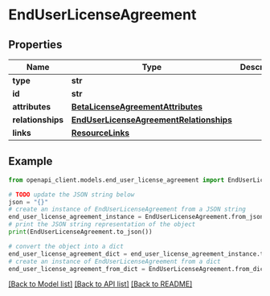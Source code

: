 # EndUserLicenseAgreement


## Properties

Name | Type | Description | Notes
------------ | ------------- | ------------- | -------------
**type** | **str** |  | 
**id** | **str** |  | 
**attributes** | [**BetaLicenseAgreementAttributes**](BetaLicenseAgreementAttributes.md) |  | [optional] 
**relationships** | [**EndUserLicenseAgreementRelationships**](EndUserLicenseAgreementRelationships.md) |  | [optional] 
**links** | [**ResourceLinks**](ResourceLinks.md) |  | [optional] 

## Example

```python
from openapi_client.models.end_user_license_agreement import EndUserLicenseAgreement

# TODO update the JSON string below
json = "{}"
# create an instance of EndUserLicenseAgreement from a JSON string
end_user_license_agreement_instance = EndUserLicenseAgreement.from_json(json)
# print the JSON string representation of the object
print(EndUserLicenseAgreement.to_json())

# convert the object into a dict
end_user_license_agreement_dict = end_user_license_agreement_instance.to_dict()
# create an instance of EndUserLicenseAgreement from a dict
end_user_license_agreement_from_dict = EndUserLicenseAgreement.from_dict(end_user_license_agreement_dict)
```
[[Back to Model list]](../README.md#documentation-for-models) [[Back to API list]](../README.md#documentation-for-api-endpoints) [[Back to README]](../README.md)



